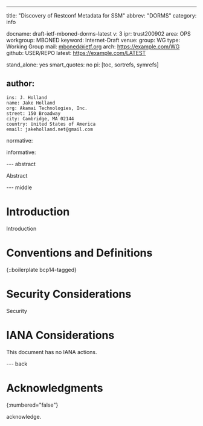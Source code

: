 ---
title: "Discovery of Restconf Metadata for SSM"
abbrev: "DORMS"
category: info

docname: draft-ietf-mboned-dorms-latest
v: 3
ipr: trust200902
area: OPS
workgroup: MBONED
keyword: Internet-Draft
venue:
  group: WG
  type: Working Group
  mail: mboned@ietf.org
  arch: https://example.com/WG
  github: USER/REPO
  latest: https://example.com/LATEST

stand_alone: yes
smart_quotes: no
pi: [toc, sortrefs, symrefs]

author:
 -
    ins: J. Holland
    name: Jake Holland
    org: Akamai Technologies, Inc.
    street: 150 Broadway
    city: Cambridge, MA 02144
    country: United States of America
    email: jakeholland.net@gmail.com

normative:

informative:


--- abstract

Abstract


--- middle

# Introduction

Introduction


# Conventions and Definitions

{::boilerplate bcp14-tagged}


# Security Considerations

Security


# IANA Considerations

This document has no IANA actions.


--- back

# Acknowledgments
{:numbered="false"}

acknowledge.
